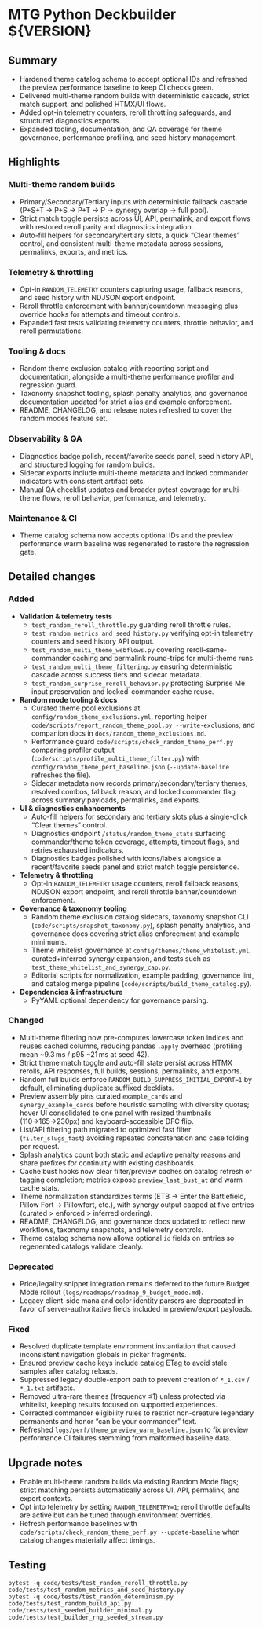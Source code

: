 # MTG Python Deckbuilder ${VERSION}

## Summary
- Hardened theme catalog schema to accept optional IDs and refreshed the preview performance baseline to keep CI checks green.
- Delivered multi-theme random builds with deterministic cascade, strict match support, and polished HTMX/UI flows.
- Added opt-in telemetry counters, reroll throttling safeguards, and structured diagnostics exports.
- Expanded tooling, documentation, and QA coverage for theme governance, performance profiling, and seed history management.

## Highlights
### Multi-theme random builds
- Primary/Secondary/Tertiary inputs with deterministic fallback cascade (P+S+T → P+S → P+T → P → synergy overlap → full pool).
- Strict match toggle persists across UI, API, permalink, and export flows with restored reroll parity and diagnostics integration.
- Auto-fill helpers for secondary/tertiary slots, a quick “Clear themes” control, and consistent multi-theme metadata across sessions, permalinks, exports, and metrics.

### Telemetry & throttling
- Opt-in `RANDOM_TELEMETRY` counters capturing usage, fallback reasons, and seed history with NDJSON export endpoint.
- Reroll throttle enforcement with banner/countdown messaging plus override hooks for attempts and timeout controls.
- Expanded fast tests validating telemetry counters, throttle behavior, and reroll permutations.

### Tooling & docs
- Random theme exclusion catalog with reporting script and documentation, alongside a multi-theme performance profiler and regression guard.
- Taxonomy snapshot tooling, splash penalty analytics, and governance documentation updated for strict alias and example enforcement.
- README, CHANGELOG, and release notes refreshed to cover the random modes feature set.

### Observability & QA
- Diagnostics badge polish, recent/favorite seeds panel, seed history API, and structured logging for random builds.
- Sidecar exports include multi-theme metadata and locked commander indicators with consistent artifact sets.
- Manual QA checklist updates and broader pytest coverage for multi-theme flows, reroll behavior, performance, and telemetry.

### Maintenance & CI
- Theme catalog schema now accepts optional IDs and the preview performance warm baseline was regenerated to restore the regression gate.

## Detailed changes
### Added
- **Validation & telemetry tests**
	- `test_random_reroll_throttle.py` guarding reroll throttle rules.
	- `test_random_metrics_and_seed_history.py` verifying opt-in telemetry counters and seed history API output.
	- `test_random_multi_theme_webflows.py` covering reroll-same-commander caching and permalink round-trips for multi-theme runs.
	- `test_random_multi_theme_filtering.py` ensuring deterministic cascade across success tiers and sidecar metadata.
	- `test_random_surprise_reroll_behavior.py` protecting Surprise Me input preservation and locked-commander cache reuse.
- **Random mode tooling & docs**
	- Curated theme pool exclusions at `config/random_theme_exclusions.yml`, reporting helper `code/scripts/report_random_theme_pool.py --write-exclusions`, and companion docs in `docs/random_theme_exclusions.md`.
	- Performance guard `code/scripts/check_random_theme_perf.py` comparing profiler output (`code/scripts/profile_multi_theme_filter.py`) with `config/random_theme_perf_baseline.json` (`--update-baseline` refreshes the file).
	- Sidecar metadata now records primary/secondary/tertiary themes, resolved combos, fallback reason, and locked commander flag across summary payloads, permalinks, and exports.
- **UI & diagnostics enhancements**
	- Auto-fill helpers for secondary and tertiary slots plus a single-click “Clear themes” control.
	- Diagnostics endpoint `/status/random_theme_stats` surfacing commander/theme token coverage, attempts, timeout flags, and retries exhausted indicators.
	- Diagnostics badges polished with icons/labels alongside a recent/favorite seeds panel and strict match toggle persistence.
- **Telemetry & throttling**
	- Opt-in `RANDOM_TELEMETRY` usage counters, reroll fallback reasons, NDJSON export endpoint, and reroll throttle banner/countdown enforcement.
- **Governance & taxonomy tooling**
	- Random theme exclusion catalog sidecars, taxonomy snapshot CLI (`code/scripts/snapshot_taxonomy.py`), splash penalty analytics, and governance docs covering strict alias enforcement and example minimums.
	- Theme whitelist governance at `config/themes/theme_whitelist.yml`, curated+inferred synergy expansion, and tests such as `test_theme_whitelist_and_synergy_cap.py`.
	- Editorial scripts for normalization, example padding, governance lint, and catalog merge pipeline (`code/scripts/build_theme_catalog.py`).
- **Dependencies & infrastructure**
	- PyYAML optional dependency for governance parsing.

### Changed
- Multi-theme filtering now pre-computes lowercase token indices and reuses cached columns, reducing pandas `.apply` overhead (profiling mean ~9.3 ms / p95 ~21 ms at seed 42).
- Strict theme match toggle and auto-fill state persist across HTMX rerolls, API responses, full builds, sessions, permalinks, and exports.
- Random full builds enforce `RANDOM_BUILD_SUPPRESS_INITIAL_EXPORT=1` by default, eliminating duplicate suffixed decklists.
- Preview assembly pins curated `example_cards` and `synergy_example_cards` before heuristic sampling with diversity quotas; hover UI consolidated to one panel with resized thumbnails (110→165→230px) and keyboard-accessible DFC flip.
- List/API filtering path migrated to optimized fast filter (`filter_slugs_fast`) avoiding repeated concatenation and case folding per request.
- Splash analytics count both static and adaptive penalty reasons and share prefixes for continuity with existing dashboards.
- Cache bust hooks now clear filter/preview caches on catalog refresh or tagging completion; metrics expose `preview_last_bust_at` and warm cache stats.
- Theme normalization standardizes terms (ETB → Enter the Battlefield, Pillow Fort → Pillowfort, etc.), with synergy output capped at five entries (curated > enforced > inferred ordering).
- README, CHANGELOG, and governance docs updated to reflect new workflows, taxonomy snapshots, and telemetry controls.
- Theme catalog schema now allows optional `id` fields on entries so regenerated catalogs validate cleanly.

### Deprecated
- Price/legality snippet integration remains deferred to the future Budget Mode rollout (`logs/roadmaps/roadmap_9_budget_mode.md`).
- Legacy client-side mana and color identity parsers are deprecated in favor of server-authoritative fields included in preview/export payloads.

### Fixed
- Resolved duplicate template environment instantiation that caused inconsistent navigation globals in picker fragments.
- Ensured preview cache keys include catalog ETag to avoid stale samples after catalog reloads.
- Suppressed legacy double-export path to prevent creation of `*_1.csv` / `*_1.txt` artifacts.
- Removed ultra-rare themes (frequency ≤1) unless protected via whitelist, keeping results focused on supported experiences.
- Corrected commander eligibility rules to restrict non-creature legendary permanents and honor “can be your commander” text.
- Refreshed `logs/perf/theme_preview_warm_baseline.json` to fix preview performance CI failures stemming from malformed baseline data.

## Upgrade notes
- Enable multi-theme random builds via existing Random Mode flags; strict matching persists automatically across UI, API, permalink, and export contexts.
- Opt into telemetry by setting `RANDOM_TELEMETRY=1`; reroll throttle defaults are active but can be tuned through environment overrides.
- Refresh performance baselines with `code/scripts/check_random_theme_perf.py --update-baseline` when catalog changes materially affect timings.

## Testing
```pwsh
pytest -q code/tests/test_random_reroll_throttle.py code/tests/test_random_metrics_and_seed_history.py
pytest -q code/tests/test_random_determinism.py code/tests/test_random_build_api.py code/tests/test_seeded_builder_minimal.py code/tests/test_builder_rng_seeded_stream.py
```